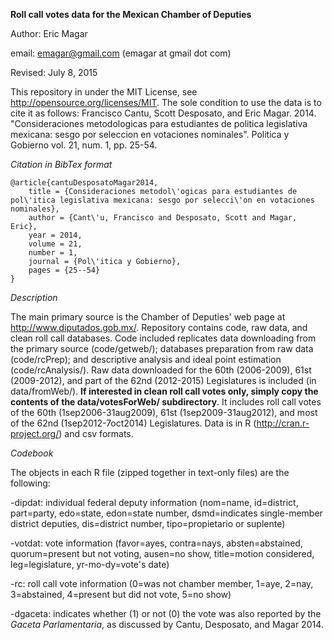 **Roll call votes data for the Mexican Chamber of Deputies**

Author: Eric Magar

email: emagar@gmail.com (emagar at gmail dot com)

Revised: July 8, 2015


This repository in under the MIT License, see http://opensource.org/licenses/MIT. The sole condition to use the data is to cite it as follows: Francisco Cantu, Scott Desposato, and Eric Magar. 2014. "Consideraciones metodologicas para estudiantes de politica legislativa mexicana: sesgo por seleccion en votaciones nominales". Politica y Gobierno vol. 21, num. 1, pp. 25-54.

*Citation in BibTex format*
``` TeX
@article{cantuDesposatoMagar2014,
	title = {Consideraciones metodol\'ogicas para estudiantes de pol\'itica legislativa mexicana: sesgo por selecci\'on en votaciones nominales},
	author = {Cant\'u, Francisco and Desposato, Scott and Magar, Eric},
	year = 2014,
	volume = 21,
	number = 1,
	journal = {Pol\'itica y Gobierno},
	pages = {25--54}
}
```

*Description*

The main primary source is the Chamber of Deputies' web page at http://www.diputados.gob.mx/. Repository contains code, raw data, and clean roll call databases. Code included replicates data downloading from the primary source (code/getweb/); databases preparation from raw data (code/rcPrep); and descriptive analysis and ideal point estimation (code/rcAnalysis/). Raw data downloaded for the 60th (2006-2009), 61st (2009-2012), and part of the 62nd (2012-2015) Legislatures is included (in data/fromWeb/). **If interested in clean roll call votes only, simply copy the contents of the data/votesForWeb/ subdirectory**. It includes roll call votes of the 60th (1sep2006-31aug2009), 61st (1sep2009-31aug2012), and most of the 62nd (1sep2012-7oct2014) Legislatures. Data is in R (http://cran.r-project.org/) and csv formats. 

*Codebook*

The objects in each R file (zipped together in text-only files) are the following:

-dipdat: individual federal deputy information (nom=name, id=district, part=party, 
 edo=state, edon=state number, dsmd=indicates single-member district deputies, 
 dis=district number, tipo=propietario or suplente)

-votdat: vote information (favor=ayes, contra=nays, absten=abstained,
 quorum=present but not voting, ausen=no show, title=motion considered, 
 leg=legislature, yr-mo-dy=vote's date)

-rc: roll call vote information (0=was not chamber member, 1=aye,
 2=nay, 3=abstained, 4=present but did not vote, 5=no show)

-dgaceta: indicates whether (1) or not (0) the vote was also reported by the
 *Gaceta Parlamentaria*, as discussed by Cantu, Desposato, and Magar 2014.

